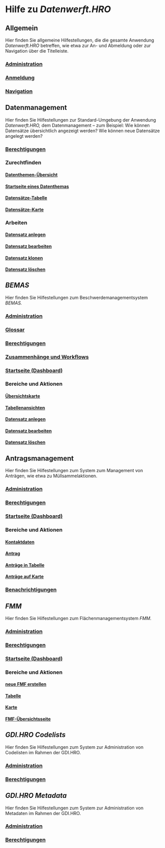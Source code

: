 # Hilfe zu *Datenwerft.HRO*

## Allgemein

Hier finden Sie allgemeine Hilfestellungen, die die gesamte Anwendung *Datenwerft.HRO* betreffen,
wie etwa zur An- und Abmeldung oder zur Navigation über die Titelleiste.

### [Administration](datenwerft/admin.md)

### [Anmeldung](datenwerft/usage/login.md)

### [Navigation](datenwerft/usage/navigation.md)

## Datenmanagement

Hier finden Sie Hilfestellungen zur Standard-Umgebung der Anwendung *Datenwerft.HRO,*
dem Datenmanagement – zum Beispiel: Wie können Datensätze übersichtlich angezeigt werden?
Wie können neue Datensätze angelegt werden?

### [Berechtigungen](datenmanagement/permissions.md)

### Zurechtfinden

#### [Datenthemen-Übersicht](datenmanagement/usage/orientation_overview.md)

#### [Startseite eines Datenthemas](datenmanagement/usage/orientation_topic-start.md)

#### [Datensätze-Tabelle](datenmanagement/usage/orientation_datasets-table.md)

#### [Datensätze-Karte](datenmanagement/usage/orientation_datasets-map.md)

### Arbeiten

#### [Datensatz anlegen](datenmanagement/usage/work_dataset-create.md)

#### [Datensatz bearbeiten](datenmanagement/usage/work_dataset-edit.md)

#### [Datensatz klonen](datenmanagement/usage/work_dataset-clone.md)

#### [Datensatz löschen](datenmanagement/usage/work_dataset-delete.md)

## *BEMAS*

Hier finden Sie Hilfestellungen zum Beschwerdemanagementsystem *BEMAS.*

### [Administration](bemas/admin.md)

### [Glossar](bemas/glossary.md)

### [Berechtigungen](bemas/permissions.md)

### [Zusammenhänge und Workflows](bemas/usage/context-workflows.md)

### [Startseite (Dashboard)](bemas/usage/dashboard.md)

### Bereiche und Aktionen

#### [Übersichtskarte](bemas/usage/map.md)

#### [Tabellenansichten](bemas/usage/table.md)

#### [Datensatz anlegen](bemas/usage/dataset-create.md)

#### [Datensatz bearbeiten](bemas/usage/dataset-edit.md)

#### [Datensatz löschen](bemas/usage/dataset-delete.md)

## Antragsmanagement

Hier finden Sie Hilfestellungen zum System zum Management von Anträgen,
wie etwa zu Müllsammelaktionen.

### [Administration](antragsmanagement/admin.md)

### [Berechtigungen](antragsmanagement/permissions.md)

### [Startseite (Dashboard)](antragsmanagement/usage/dashboard.md)

### Bereiche und Aktionen

#### [Kontaktdaten](antragsmanagement/usage/requester.md)

#### [Antrag](antragsmanagement/usage/request.md)

#### [Anträge in Tabelle](antragsmanagement/usage/requests-table.md)

#### [Anträge auf Karte](antragsmanagement/usage/requests-map.md)

### [Benachrichtigungen](antragsmanagement/usage/notifications.md)

## *FMM*

Hier finden Sie Hilfestellungen zum Flächenmanagementsystem *FMM.*

### [Administration](fmm/admin.md)

### [Berechtigungen](fmm/permissions.md)

### [Startseite (Dashboard)](fmm/usage/dashboard.md)

### Bereiche und Aktionen

#### [neue FMF erstellen](fmm/usage/fmf-create.md)

#### [Tabelle](fmm/usage/table.md)

#### [Karte](fmm/usage/map.md)

#### [FMF-Übersichtsseite](fmm/usage/show.md)

## *GDI.HRO Codelists*

Hier finden Sie Hilfestellungen zum System zur Administration von Codelisten im Rahmen der GDI.HRO.

### [Administration](gdihrocodelists/admin.md)

### [Berechtigungen](gdihrocodelists/permissions.md)

## *GDI.HRO Metadata*

Hier finden Sie Hilfestellungen zum System zur Administration von Metadaten im Rahmen der GDI.HRO.

### [Administration](gdihrometadata/admin.md)

### [Berechtigungen](gdihrometadata/permissions.md)
